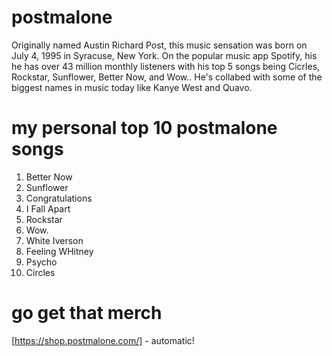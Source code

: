 # postmalone
Originally named Austin Richard Post, this music sensation was born on July 4, 1995 in Syracuse, New York. On the popular music app Spotify, his he has over 43 million monthly listeners with his top 5 songs being Cicrles, Rockstar, Sunflower, Better Now, and Wow.. He's collabed with some of the biggest names in music today like Kanye West and Quavo. 
# my personal top 10 postmalone songs
1. Better Now
2. Sunflower
3. Congratulations
4. I Fall Apart
5. Rockstar
6. Wow. 
7. White Iverson
8. Feeling WHitney
9. Psycho
10. Circles
# go get that merch
[https://shop.postmalone.com/] - automatic!
